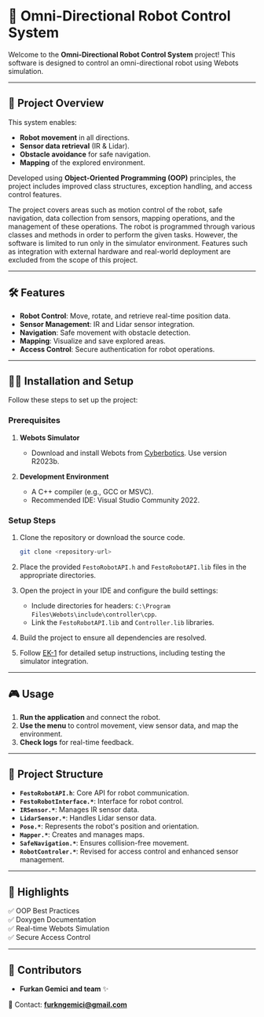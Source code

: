 # 🤖 Omni-Directional Robot Control System

Welcome to the **Omni-Directional Robot Control System** project! This software is designed to control an omni-directional robot using Webots simulation.

---

## 📌 Project Overview

This system enables:
- **Robot movement** in all directions.
- **Sensor data retrieval** (IR & Lidar).
- **Obstacle avoidance** for safe navigation.
- **Mapping** of the explored environment.

Developed using **Object-Oriented Programming (OOP)** principles, the project includes improved class structures, exception handling, and access control features.

The project covers areas such as motion control of the robot, safe navigation, data collection from sensors, mapping operations, and the management of these operations. The robot is programmed through various classes and methods in order to perform the given tasks. However, the software is limited to run only in the simulator environment. Features such as integration with external hardware and real-world deployment are excluded from the scope of this project.

---

## 🛠 Features

- **Robot Control**: Move, rotate, and retrieve real-time position data.
- **Sensor Management**: IR and Lidar sensor integration.
- **Navigation**: Safe movement with obstacle detection.
- **Mapping**: Visualize and save explored areas.
- **Access Control**: Secure authentication for robot operations.

---

## 🧑‍💻 Installation and Setup

Follow these steps to set up the project:

### Prerequisites

1. **Webots Simulator**

   - Download and install Webots from [Cyberbotics](https://cyberbotics.com). Use version R2023b.

2. **Development Environment**
   - A C++ compiler (e.g., GCC or MSVC).
   - Recommended IDE: Visual Studio Community 2022.

### Setup Steps

1. Clone the repository or download the source code.

   ```bash
   git clone <repository-url>
   ```

2. Place the provided `FestoRobotAPI.h` and `FestoRobotAPI.lib` files in the appropriate directories.

3. Open the project in your IDE and configure the build settings:

   - Include directories for headers: `C:\Program Files\Webots\include\controller\cpp`.
   - Link the `FestoRobotAPI.lib` and `Controller.lib` libraries.

4. Build the project to ensure all dependencies are resolved.

5. Follow [EK-1](https://github.com/furkangemici/Festo_Robot-Control-System/blob/main/Documentations/EK_1_Gelistirme_Ortaminin_Olusturulmasi_v1_0.pdf) for detailed setup instructions, including testing the simulator integration.

---

## 🎮 Usage

1. **Run the application** and connect the robot.
2. **Use the menu** to control movement, view sensor data, and map the environment.
3. **Check logs** for real-time feedback.

---

## 🧩 Project Structure

- **`FestoRobotAPI.h`**: Core API for robot communication.
- **`FestoRobotInterface.*`**: Interface for robot control.
- **`IRSensor.*`**: Manages IR sensor data.
- **`LidarSensor.*`**: Handles Lidar sensor data.
- **`Pose.*`**: Represents the robot's position and orientation.
- **`Mapper.*`**: Creates and manages maps.
- **`SafeNavigation.*`**: Ensures collision-free movement.
- **`RobotControler.*`**: Revised for access control and enhanced sensor management.

---

## 🌟 Highlights

✅ OOP Best Practices  
✅ Doxygen Documentation  
✅ Real-time Webots Simulation  
✅ Secure Access Control  

---


## 🤝 Contributors

- **Furkan Gemici and team** ✨

📧 Contact: **furkngemici@gmail.com**
